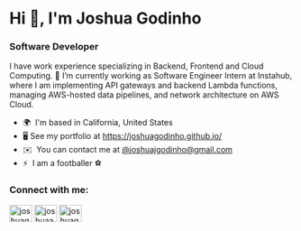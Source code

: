 <h1 align="left">Hi 👋, I'm Joshua Godinho</h1>
<h3 align="left">Software Developer</h3>

I have work experience specializing in Backend, Frontend and Cloud Computing. 🔭 I’m currently working as Software Engineer Intern at Instahub, where I am implementing API gateways and backend Lambda functions, managing AWS-hosted data pipelines, and network architecture on AWS Cloud.

* 🌍  I'm based in California, United States
* 🖥️  See my portfolio at https://joshuagodinho.github.io/
* ✉️  You can contact me at [@joshuajgodinho@gmail.com](mailto:contact@joshuajgodinho@gmail.com)
* ⚡  I am a footballer ⚽️


<h3 align="left">Connect with me:</h3>
<p align="left">
<a href="https://linkedin.com/in/joshuagodinho" target="blank"><img align="center" src="https://raw.githubusercontent.com/rahuldkjain/github-profile-readme-generator/master/src/images/icons/Social/linked-in-alt.svg" alt="joshuagodinho" height="30" width="40" /></a>
<a href="https://instagram.com/joshuaaa.xx" target="blank"><img align="center" src="https://raw.githubusercontent.com/rahuldkjain/github-profile-readme-generator/master/src/images/icons/Social/instagram.svg" alt="joshuaaa.xx" height="30" width="40" /></a>
<a href="https://www.leetcode.com/joshuagodinho2010" target="blank"><img align="center" src="https://raw.githubusercontent.com/rahuldkjain/github-profile-readme-generator/master/src/images/icons/Social/leet-code.svg" alt="joshuagodinho2010" height="30" width="40" /></a>
</p>

